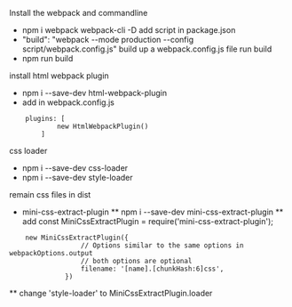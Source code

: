 
Install the webpack and commandline
*   npm i webpack webpack-cli -D
add script in package.json
*   "build": "webpack --mode production --config script/webpack.config.js"
build up a webpack.config.js file
run build
*   npm run build

install html webpack plugin
*   npm i --save-dev html-webpack-plugin
*   add in webpack.config.js
```
    plugins: [
            new HtmlWebpackPlugin()
        ]
```

css loader
*   npm i --save-dev css-loader
*   npm i --save-dev style-loader

remain css files in dist
*  mini-css-extract-plugin
**  npm i --save-dev mini-css-extract-plugin
**    add const MiniCssExtractPlugin = require('mini-css-extract-plugin');
```
    new MiniCssExtractPlugin({
                  // Options similar to the same options in webpackOptions.output
                  // both options are optional
                  filename: '[name].[chunkHash:6]css',
              })
```
** change 'style-loader' to MiniCssExtractPlugin.loader
